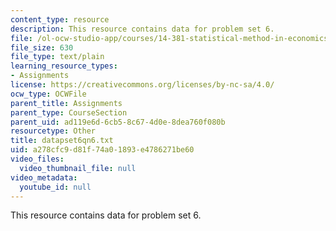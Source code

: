 ```yaml
---
content_type: resource
description: This resource contains data for problem set 6.
file: /ol-ocw-studio-app/courses/14-381-statistical-method-in-economics-fall-2006/a278cfc9d81f74a01893e4786271be60_datapset6qn6.txt
file_size: 630
file_type: text/plain
learning_resource_types:
- Assignments
license: https://creativecommons.org/licenses/by-nc-sa/4.0/
ocw_type: OCWFile
parent_title: Assignments
parent_type: CourseSection
parent_uid: ad119e6d-6cb5-8c67-4d0e-8dea760f080b
resourcetype: Other
title: datapset6qn6.txt
uid: a278cfc9-d81f-74a0-1893-e4786271be60
video_files:
  video_thumbnail_file: null
video_metadata:
  youtube_id: null
---
```

This resource contains data for problem set 6.